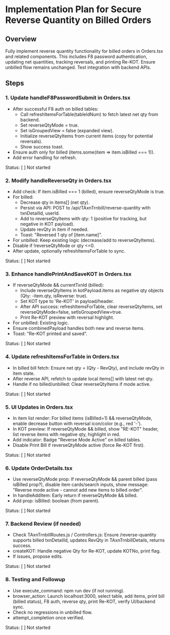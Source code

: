 # Implementation Plan for Secure Reverse Quantity on Billed Orders

## Overview
Fully implement reverse quantity functionality for billed orders in Orders.tsx and related components. This includes F8 password authentication, updating net quantities, tracking reversals, and printing Re-KOT. Ensure unbilled flow remains unchanged. Test integration with backend APIs.

## Steps

### 1. Update handleF8PasswordSubmit in Orders.tsx
- After successful F8 auth on billed tables:
  - Call refreshItemsForTable(tableIdNum) to fetch latest net qty from backend.
  - Set reverseQtyMode = true.
  - Set isGroupedView = false (expanded view).
  - Initialize reverseQtyItems from current items (copy for potential reversals).
  - Show success toast.
- Ensure auth only for billed (items.some(item => item.isBilled === 1)).
- Add error handling for refresh.

Status: [ ] Not started

### 2. Modify handleReverseQty in Orders.tsx
- Add check: If item.isBilled === 1 (billed), ensure reverseQtyMode is true.
- For billed:
  - Decrease qty in items[] (net qty).
  - Persist via API: POST to /api/TAxnTrnbill/reverse-quantity with txnDetailId, userId.
  - Add to reverseQtyItems with qty: 1 (positive for tracking, but negative in KOT payload).
  - Update revQty in item if needed.
  - Toast: "Reversed 1 qty of [item.name]".
- For unbilled: Keep existing logic (decrease/add to reverseQtyItems).
- Disable if !reverseQtyMode or qty <=0.
- After update, optionally refreshItemsForTable to sync.

Status: [ ] Not started

### 3. Enhance handlePrintAndSaveKOT in Orders.tsx
- If reverseQtyMode && currentTxnId (billed):
  - Include reverseQtyItems in kotPayload.items as negative qty objects (Qty: -item.qty, isReverse: true).
  - Set KOT type to 'Re-KOT' in payload/header.
  - After API success: refreshItemsForTable, clear reverseQtyItems, set reverseQtyMode=false, setIsGroupedView=true.
  - Print Re-KOT preview with reversal highlight.
- For unbilled: Existing logic.
- Ensure combinedPayload handles both new and reverse items.
- Toast: "Re-KOT printed and saved".

Status: [ ] Not started

### 4. Update refreshItemsForTable in Orders.tsx
- In billed bill fetch: Ensure net qty = (Qty - RevQty), and include revQty in item state.
- After reverse API, refetch to update local items[] with latest net qty.
- Handle if no billed/unbilled: Clear reverseQtyItems if mode active.

Status: [ ] Not started

### 5. UI Updates in Orders.tsx
- In item list render: For billed items (isBilled=1) && reverseQtyMode, enable decrease button with reversal icon/color (e.g., red '-').
- In KOT preview: If reverseQtyMode && billed, show "RE-KOT" header, list reverse items with negative qty, highlight in red.
- Add indicator: Badge "Reverse Mode Active" on billed tables.
- Disable Print Bill if reverseQtyMode active (force Re-KOT first).

Status: [ ] Not started

### 6. Update OrderDetails.tsx
- Use reverseQtyMode prop: If reverseQtyMode && parent billed (pass isBilled prop?), disable item cards/search inputs, show message: "Reverse mode active - cannot add new items to billed order".
- In handleAddItem: Early return if reverseQtyMode && billed.
- Add prop: isBilled: boolean (from parent).

Status: [ ] Not started

### 7. Backend Review (if needed)
- Check TAxnTrnbillRoutes.js / Controllers.js: Ensure /reverse-quantity supports billed txnDetailId, updates RevQty in TAxnTrnbillDetails, returns success.
- createKOT: Handle negative Qty for Re-KOT, update KOTNo, print flag.
- If issues, propose edits.

Status: [ ] Not started

### 8. Testing and Followup
- Use execute_command: npm run dev (if not running).
- browser_action: Launch localhost:3000, select table, add items, print bill (billed status), F8 auth, reverse qty, print Re-KOT, verify UI/backend sync.
- Check no regressions in unbilled flow.
- attempt_completion once verified.

Status: [ ] Not started
